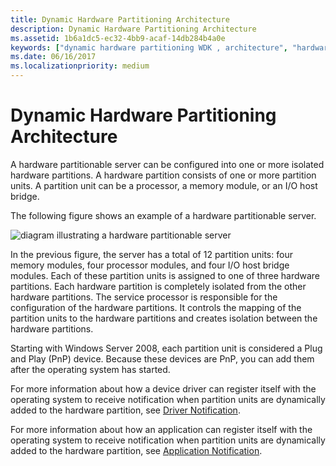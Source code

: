 ```yaml
---
title: Dynamic Hardware Partitioning Architecture
description: Dynamic Hardware Partitioning Architecture
ms.assetid: 1b6a1dc5-ec32-4bb9-acaf-14db284b4a0e
keywords: ["dynamic hardware partitioning WDK , architecture", "hardware partitioning WDK dynamic , architecture", "partitions WDK dynamic hardware , architecture", "architecture WDK dynamic hardware partitioning", "dynamically partitionable servers WDK", "servers WDK dynamic hardware partitioning"]
ms.date: 06/16/2017
ms.localizationpriority: medium
---
```


# Dynamic Hardware Partitioning Architecture


A hardware partitionable server can be configured into one or more isolated hardware partitions. A hardware partition consists of one or more partition units. A partition unit can be a processor, a memory module, or an I/O host bridge.

The following figure shows an example of a hardware partitionable server.

![diagram illustrating a hardware partitionable server](images/dhparch.gif)

In the previous figure, the server has a total of 12 partition units: four memory modules, four processor modules, and four I/O host bridge modules. Each of these partition units is assigned to one of three hardware partitions. Each hardware partition is completely isolated from the other hardware partitions. The service processor is responsible for the configuration of the hardware partitions. It controls the mapping of the partition units to the hardware partitions and creates isolation between the hardware partitions.

Starting with Windows Server 2008, each partition unit is considered a Plug and Play (PnP) device. Because these devices are PnP, you can add them after the operating system has started.

For more information about how a device driver can register itself with the operating system to receive notification when partition units are dynamically added to the hardware partition, see [Driver Notification](driver-notification.md).

For more information about how an application can register itself with the operating system to receive notification when partition units are dynamically added to the hardware partition, see [Application Notification](application-notification.md).

 

 




